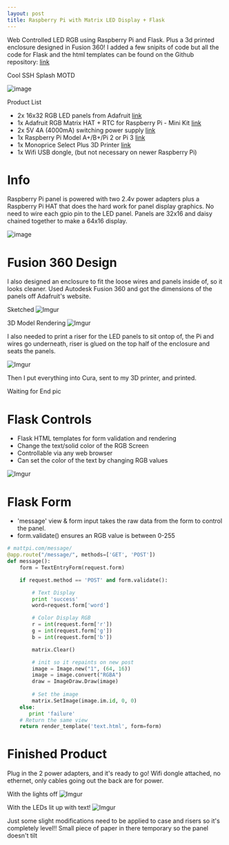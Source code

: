```yaml
---
layout: post
title: Raspberry Pi with Matrix LED Display + Flask
---
```


Web Controlled LED RGB using Raspberry Pi and Flask. Plus a 3d printed enclosure designed in Fusion 360!
I added a few snipits of code but all the code for Flask and the html templates can be found on the Github repository: [link](https://github.com/Mattwen/runLED)

Cool SSH Splash MOTD

![image](https://camo.githubusercontent.com/b80d5481811b4ebcf4c0b90ccae3e030a6e04b8e/687474703a2f2f692e696d6775722e636f6d2f6b50377a3254742e706e67)

Product List

* 2x 16x32 RGB LED panels from Adafruit [link](https://www.adafruit.com/product/420)
* 1x Adafruit RGB Matrix HAT + RTC for Raspberry Pi - Mini Kit [link](https://www.adafruit.com/product/2345)
* 2x 5V 4A (4000mA) switching power supply [link](https://www.adafruit.com/product/1466)
* 1x Raspberry Pi Model A+/B+/Pi 2 or Pi 3 [link](https://www.adafruit.com/product/3055)
* 1x Monoprice Select Plus 3D Printer [link](https://www.monoprice.com/product?p_id=15711)
* 1x Wifi USB dongle, (but not necessary on newer Raspberry Pi)

# Info

Raspberry Pi panel is powered with two 2.4v power adapters plus a Raspberry Pi HAT that does the hard work for panel display graphics. No need to wire each gpio pin to the LED panel. Panels are 32x16 and daisy chained together to make a 64x16 display.

![image](https://camo.githubusercontent.com/ac49016f87d032b0c9cf2597c4a2ebe71438320e/687474703a2f2f692e696d6775722e636f6d2f343239567736542e6a7067)

# Fusion 360 Design

I also designed an enclosure to fit the loose wires and panels inside of, so it looks cleaner. Used Autodesk Fusion 360 and got the dimensions of the panels off Adafruit's website.

Sketched
![Imgur](https://i.imgur.com/fuA9PCk.png)

3D Model Rendering
![Imgur](https://i.imgur.com/8gn79Qv.png)

I also needed to print a riser for the LED panels to sit ontop of, the Pi and wires go underneath, riser is glued on the top half of the enclosure and seats the panels.

![Imgur](https://i.imgur.com/KOoaVij.png)

Then I put everything into Cura, sent to my 3D printer, and printed.

Waiting for End pic

# Flask Controls

* Flask HTML templates for form validation and rendering
* Change the text/solid color of the RGB Screen
* Controllable via any web browser
* Can set the color of the text by changing RGB values

![Imgur](https://i.imgur.com/6fT4fxq.png)

# Flask Form 

* 'message' view & form input takes the raw data from the form to control the panel.
* form.validate() ensures an RGB value is between 0-255

```python
# mattpi.com/message/
@app.route("/message/", methods=['GET', 'POST'])
def message():
    form = TextEntryForm(request.form)

    if request.method == 'POST' and form.validate():

        # Text Display
        print 'success'
        word=request.form['word']

        # Color Display RGB
        r = int(request.form['r'])
        g = int(request.form['g'])
        b = int(request.form['b'])

        matrix.Clear()

        # init so it repaints on new post
        image = Image.new("1", (64, 16))
        image = image.convert("RGBA")
        draw = ImageDraw.Draw(image)
        
        # Set the image
        matrix.SetImage(image.im.id, 0, 0)
    else:
       print 'failure'
    # Return the same view
    return render_template('text.html', form=form)
```

# Finished Product

Plug in the 2 power adapters, and it's ready to go! Wifi dongle attached, no ethernet, only cables going out the back are for power.

With the lights off
![Imgur](https://i.imgur.com/VgftqMW.jpg)

With the LEDs lit up with text!
![Imgur](https://i.imgur.com/MmoO7Uo.jpg)

Just some slight modifications need to be applied to case and risers so it's completely level!! Small piece of paper in there temporary so the panel doesn't tilt
